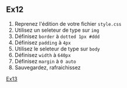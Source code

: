 Ex12
---

1. Reprenez l'édition de votre fichier `style.css`
2. Utilisez un seleteur de type sur `img`
3. Définisez `border` à `dotted 1px #ddd`
3. Définisez `padding` à `4px`
2. Utilisez le seleteur de type sur `body`
3. Définisez `width` à `640px`
3. Définisez `margin` à `0 auto`
7. Sauvegardez, rafraichissez

[Ex13](013-exercice.md)
